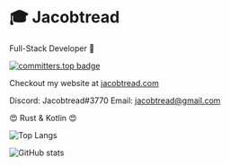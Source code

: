 
# 🎓 Jacobtread
Full-Stack Developer  🤖

[![committers.top badge](https://user-badge.committers.top/new_zealand/jacobtread.svg)](https://user-badge.committers.top/new_zealand/jacobtread)

Checkout my website at [jacobtread.com](https://jacobtread.com)

Discord: Jacobtread#3770
Email: jacobtread@gmail.com

😍 Rust & Kotlin 😍

![Top Langs](https://github-readme-stats.vercel.app/api/top-langs/?username=jacobtread&layout=compact)

![GitHub stats](https://github-readme-stats.vercel.app/api?username=jacobtread&show_icons=true)
